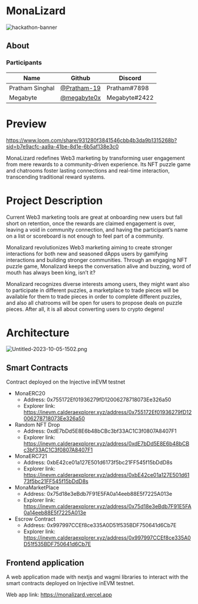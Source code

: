 # MonaLizard
![hackathon-banner](https://cdn.dorahacks.io/static/files/18b89d740156395708fbce44e1383fd0.jpg@.webp)

## About

### Participants

| Name            | Github                                         | Discord         |
| --------------- | ---------------------------------------------- | --------------- |
| Pratham Singhal | [@Pratham-19](https://github.com/Pratham-19)   | Pratham#7898    |
| Megabyte        | [@megabyte0x](https://github.com/megabyte0x)     | Megabyte#2422   |


# Preview 

https://www.loom.com/share/931280f3841546cbb4b3da9b1315268b?sid=b7e9acfc-aa9a-41be-8d1e-6b5af138e3c0

MonaLizard redefines Web3 marketing by transforming user engagement from mere rewards to a community-driven experience. Its NFT puzzle game and chatrooms foster lasting connections and real-time interaction, transcending traditional reward systems.

# Project Description
Current Web3 marketing tools are great at onboarding new users but fall short on retention, once the rewards are claimed engagement is over, leaving a void in community connection, and having the participant’s name on a list or scoreboard is not enough to feel part of a community.

Monalizard revolutionizes Web3 marketing aiming to create stronger interactions for both new and seasoned dApps users by gamifying interactions and building stronger communities. Through an engaging NFT puzzle game, Monalizard keeps the conversation alive and buzzing, word of mouth has always been king, isn’t it?

Monalizard recognizes diverse interests among users, they might want also to participate in different puzzles, a marketplace to trade pieces will be available for them to trade pieces in order to complete different puzzles, and also all chatrooms will be open for users to propose deals on puzzle pieces. After all, it is all about converting users to crypto degens!

# Architecture

![Untitled-2023-10-05-1502.png](https://cdn.dorahacks.io/static/files/18c8eb14a802a7cd602b858437fb6765.png)

## Smart Contracts

Contract deployed on the Injective inEVM testnet

- MonaERC20
  - Address: 0x755172Ef01936279fD12006278718073Ee326a50
  - Explorer link: https://inevm.calderaexplorer.xyz/address/0x755172Ef01936279fD12006278718073Ee326a50
- Random NFT Drop
  - Address: 0xdE7bDd5E8E6b48bCBc3bf33AC1C3f0807A8407F1
  - Explorer link: https://inevm.calderaexplorer.xyz/address/0xdE7bDd5E8E6b48bCBc3bf33AC1C3f0807A8407F1
- MonaERC721
  - Address: 0xbE42ce01a127E501d6173f5bc21FF545f15bDdD8s
  - Explorer link: https://inevm.calderaexplorer.xyz/address/0xbE42ce01a127E501d6173f5bc21FF545f15bDdD8s
- MonaMarketPlace
  - Address: 0x75d18e3eBdb7F91E5FA0a14eeb88E5f7225A013e
  - Explorer link: https://inevm.calderaexplorer.xyz/address/0x75d18e3eBdb7F91E5FA0a14eeb88E5f7225A013e
- Escrow Contract
  - Address: 0x997997CCEf8ce335A0D51f535BDF750641d6Cb7E
  - Explorer link: https://inevm.calderaexplorer.xyz/address/0x997997CCEf8ce335A0D51f535BDF750641d6Cb7E
    
## Frontend application
A web application made with nextjs and wagmi libraries to interact with the smart contracts deployed on Injective inEVM testnet.

Web app link: https://monalizard.vercel.app  




